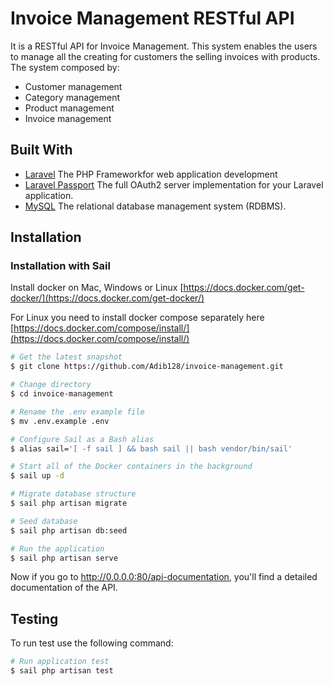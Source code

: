 
# Invoice Management RESTful API
It is a RESTful API for Invoice Management. This system enables the users to manage all the creating for customers the  selling invoices with products.
The system composed by:

- Customer management
- Category management
- Product management
- Invoice management

## Built With
- [Laravel](https://laravel.com/) The PHP Frameworkfor web application development
- [Laravel Passport](https://laravel.com/docs/8.x/passport) The full OAuth2 server implementation for your Laravel application.
- [MySQL](https://www.mysql.com/) The relational database management system (RDBMS).

## Installation

### Installation with Sail
Install docker on Mac, Windows or Linux [https://docs.docker.com/get-docker/](https://docs.docker.com/get-docker/)

For Linux you need to install docker compose separately here [https://docs.docker.com/compose/install/](https://docs.docker.com/compose/install/)

```bash
# Get the latest snapshot
$ git clone https://github.com/Adib128/invoice-management.git

# Change directory
$ cd invoice-management

# Rename the .env example file
$ mv .env.example .env

# Configure Sail as a Bash alias
$ alias sail='[ -f sail ] && bash sail || bash vendor/bin/sail'

# Start all of the Docker containers in the background
$ sail up -d

# Migrate database structure
$ sail php artisan migrate

# Seed database
$ sail php artisan db:seed

# Run the application
$ sail php artisan serve

```
Now if you go to http://0.0.0.0:80/api-documentation, you'll  find a detailed documentation of the API.

## Testing

To run test use the following command:

```bash
# Run application test
$ sail php artisan test

```
